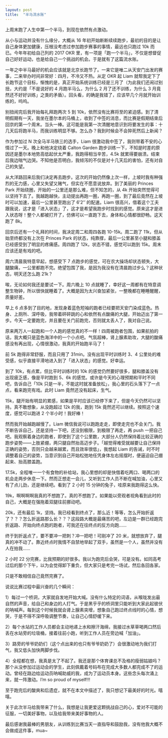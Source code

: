 ```yaml
---
layout: post
title:  "半马流水账"
---
```


上周末跑了人生中第一个半马，到现在依然有点激动。

从小与运动并没有什么缘分，大概从 16 年初开始断断续续跑步，最初的目的是让自己身体更加健康，压根没考虑过参加跑步赛事的事情，最远也只跑过 10k 而已。今年年初给自己列的 2017 OKR 里，有一项是「跑一个半马」，不仅是想督促自己好好运动，也是给自己一个挑战的机会。于是就有了这篇流水账。

一年之中半马最好的机会应该就是北京长跑节了。一来它是唯二从天安门出发的赛事，二来举办时间非常好：四月，不冷又不热。从定 OKR 起 Liam 就帮我定下了长跑节这个目标，惭愧的是，真正开始系统训练已经是三月了（为此我们还闹过别扭，大约是「不是说好的 4 月跑半马么，为什么 2 月了还不训练，为什么 3 月竟然还不好好训练」之类的矛盾）。回头看，的确是我错了，应该早几个月就开始训练的，呜呜。

别扭闹完后我开始每礼拜跑两次 5 到 10k，依然没有比赛将至的紧迫感。到了清明假期有一天，我坐在墨尔本的马桶上，收到了中签的消息，而比赛是假期结束后回京的第一个周末。当头一棒。这可能是我第一次清醒地意识到将要发生的事：十几天后将跑半马，而我训练明显不够。怎么办？我到时候会不会猝死然后上新闻？

作为参加过 N 次全马半马铁三的选手，Liam 很激动我中签了，我则带着不安的心情过了一天。晚上和他决定绕着 Calton Garden 跑步训练一下，不知是时差的原因还是墨尔本地势高低起伏太严重，我跑得相当辛苦，4.5k 就累得要崩溃。结束后我边喘气边哭。不知他是否明白，我倾泻的不仅是对十几天后的害怕，还有对自己的失望。

从大洋路回来后我们决定再去跑步。这次的开始仍然像上次一样，上坡时我有种强烈的无力感，心里又失望又赌气，但实在不愿意说放弃。到了美丽的 Princes Park 开始绕圈，开始的一公里还是那么难，但不知怎的，从 4k 开始突然觉得可以坚持下去了。我越跑越快，主动提出再跑一圈，再跑一圈，到了最后竟然在上坡时可以加速，最后一公里甚至跑出了 6’2’’ 的配速。Liam 很高兴，借着这个工夫跟我说，这才是「进入状态」了，这才是希望我跑步时找到的感觉。原来这才是进入状态呀！整个人都被打开了，仿佛可以一直跑下去，身体和心情都很舒畅。这天跑了 8k。

回京后还有一个礼拜的时间，我决定周二和周四各跑 10-15k。周二跑了 11k，但从始至终都没有上次在 Princes Park 的状态，纯靠撑，最后一公里甚至小腿和膝盖已经感受到了明显的疼痛感。周四跑了 12k，状态不错，感觉可以跑到 15k。周末应该还是有戏的吧。

周六清晨我特意早起，想感受下 7 点跑步的感觉，可在农大操场却状态顿失，大腿酸痛，一公里都跑不完。绝望包围了我，是因为我没有在清晨跑过步么？这种状态，明天还怎么跑 21k？

唉，无论如何我还是要试一下。周六晚上 10 点就睡了，幸好这一周都有在特意调整生物钟，所以很快就睡着了。大概是因为太兴奋加紧张，一整晚都在睡睡醒醒，质量好差。

早上 6 点多到了目的地，发现身着蓝色短袖的跑者已经要把天安门染成蓝色。热身、上厕所、深呼吸，我带着砰砰跳的心和依然有点酸痛的大腿，开始迈出了第一步。今天一定要跑完，并且要在关门前跑完，否则就太丢人了，我对自己说。

原来两万人一起跑和一个人跑的感觉真的不一样！四周被跑者包围，如果航拍的话，我大概只是蓝色海洋中的一个小点吧。气氛超棒，肾上腺素助攻，大腿的酸痛感没有再出现，心情很激动，我真的开始跑半马了！

前 5k 跑得非常舒服，而且只用了 31min。没有出现平时训练时 3、4 公里处的难受感，似乎直接平滑地进入到了「进入状态」的感觉。好幸运。

到了 10k，有点累，但比平时训练时的 10k 的感觉仍然要好很多，腿和膝盖没有出现疲乏感，像是平时跑到 5、6k 的感觉。或许是今天的心理预期和平时不同吧，告诉自己「10k 只是一半，不能这时就准备放松」，我心里的石头落下了一点点，看来跑完有戏。此时 Liam 竟然还没有起床，生气。

15k，腿开始有明显的累感，如果是平时应该已经停下来了，但是今天仍然可以坚持。真不敢想象，从没跑超过 12k 的我，跑到 15k 竟然还可以继续。按照这个速度，感觉可以跑进 2 个半小时！我好棒！

然而我开始越跑越慢了。Liam 微信我说可以跑跑走走，即使走完也不会关门。我不断告诉自己，还是坚持一下吧，还没到极限，到极限了再走，再 push 一把自己吧。我观察着身边的跑者，即使到了这个公里数，大部分人仍然保持着比较正确的跑步姿势——上肢紧绷，两只腿自然抬高迈步子。「越觉得难受就越要让自己保持正确的姿势，否则只会越来越累，而且效率很低」，我想起 Liam 的告诫，时不时调整着自己的姿势，当意识到自己开始松弛地任凭身体左右摇摆时，便逼迫自己绷起来、抬高膝盖跑。

17.5k，全程唯一一个有食物的补给站，我心里想的却是快借着吃两口、喝两口的机会走两步休息一下。然而正想走一会儿，又听到工作人员不断在喊加油，心里又有了点儿劲，还是继续吧。看到了 2 小时 15 分钟的兔子，哇原来我跑得这么快。

19k，啊啊啊啊我真的不想跑了。真的不想跑了。如果能以旁观者视角看到此时的自己，大概是在强拖着双腿往前挪动吧。

20k，还有最后 1k，坚持。我已经看到终点了，那么近！等等，怎么开始折返了？？？怎么折返路那么长？？？这段路大概是最痛苦的吧，左边是一群已经跑完折返路、开始向终点跑的跑者，可我还在往终点的反方向跑……

终于到折返点了，要不要冲一把刺？冲一把吧！可刚冲了 20 米，就想放弃了，腿真的冲不动了。靠近终点时我情不自禁地举起了双手，虽然是一个人，虽然并没有人在拍我……

2 小时 22 分完赛，比我预期的好很多。我以为跑完后会哭，可是没有。如同高考过后的那个下午，以为会觉得卸下重负，但大家只是考完一场试，然后各回各家。

只是不敢相信自己竟然完赛了。

说说比赛过程中最兴奋的几个瞬间：

1）每过一个桥洞，大家就自发地开始大喊。没有什么特定的词语，从喉咙发出最自然的声音，给自己和身边的人打气。于是黑乎乎的桥洞里只能听到大家此起彼伏的呐喊声。每到这个时候我就会肾上腺素突增，想象自己跑过终点线时的心情，想哭，于是不得不深呼吸调整节奏，让自己心情舒缓下来。

2）每个水站的工作人员都会主动地递上水和擦汗海绵，我接过水草草喝两口然后丢在水站旁的垃圾桶，接着往前小跑，听到工作人员在旁边喊「加油」。

3）路旁的爷爷奶奶们（这个点出来的也只有爷爷奶奶了）会很激动地为我们打气，我又低头加快两脚步伐。

4）全程都在想，我真是太了不起了。我还是那个体育课总不及格的瘦弱姑娘吗？那个从没参加过运动会的学生，此刻佩戴着号码布在完成大多数人都完成不了的运动。曾经在路边给运动员呐喊助威的我，成为了运动员本身。这些念头每次涌上来，就一阵激动。I’m so proud of myself!!!

至于跑完后的酸爽和后遗症，就不在本文中描述了，我只想记下最美好的时光。嘻嘻。

关于此次半马给我带来了什么，我想是让我更爱这颗挑战自己的心，爱对不可能的征服，一切美好事物，以及给我带来美好事物的人。

最后感谢我最棒的男朋友，从训练到比赛当天一直指导和鼓励我，没有他我大概不会做成这件事，mua~